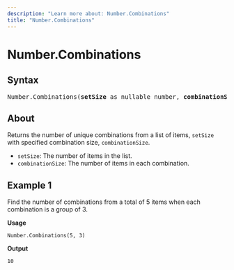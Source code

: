 ```yaml
---
description: "Learn more about: Number.Combinations"
title: "Number.Combinations"
---
```

# Number.Combinations

## Syntax

<pre>
Number.Combinations(<b>setSize</b> as nullable number, <b>combinationSize</b> as nullable number) as nullable number
</pre>

## About

Returns the number of unique combinations from a list of items, `setSize` with specified combination size, `combinationSize`.

* `setSize`: The number of items in the list.
* `combinationSize`: The number of items in each combination.

## Example 1

Find the number of combinations from a total of 5 items when each combination is a group of 3.

**Usage**

```powerquery-m
Number.Combinations(5, 3)
```

**Output**

`10`
